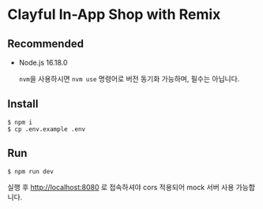 # Clayful In-App Shop with Remix


## Recommended

- Node.js 16.18.0

  `nvm`을 사용하시면 `nvm use` 명령어로 버전 동기화 가능하며, 필수는 아닙니다.


## Install

```shell
$ npm i
$ cp .env.example .env
```

## Run

```shell
$ npm run dev
```

실행 후 [http://localhost:8080](http://localhost:8080) 로 접속하셔야 cors 적용되어 mock 서버 사용 가능합니다.